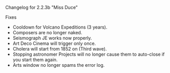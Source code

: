 Changelog for 2.2.3b "Miss Duce"

Fixes
- Cooldown for Volcano Expeditions (3 years).
- Composers are no longer naked.
- Seismograph JE works now properly.
- Art Deco Cinema will trigger only once.
- Cholera will start from 1852 on (Third wave).
- Stopping astronomer Projects will no longer cause them to auto-close if you start them again.
- Arts window no longer spams the error log.

